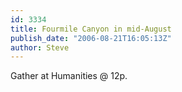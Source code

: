 ```yaml
---
id: 3334
title: Fourmile Canyon in mid-August
publish_date: "2006-08-21T16:05:13Z"
author: Steve
---
```

Gather at Humanities @ 12p.
